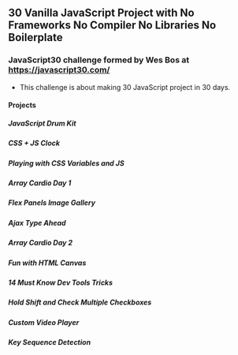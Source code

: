 ## 30 Vanilla JavaScript Project with No Frameworks No Compiler No Libraries No Boilerplate

### JavaScript30 challenge formed by Wes Bos at https://javascript30.com/
- This challenge is about making 30 JavaScript project in 30 days.

#### Projects
##### JavaScript Drum Kit
##### CSS + JS Clock
##### Playing with CSS Variables and JS
##### Array Cardio Day 1
##### Flex Panels Image Gallery
##### Ajax Type Ahead
##### Array Cardio Day 2
##### Fun with HTML Canvas
##### 14 Must Know Dev Tools Tricks
##### Hold Shift and Check Multiple Checkboxes
##### Custom Video Player
##### Key Sequence Detection

